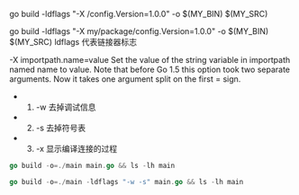 go build -ldflags "-X <import path>/config.Version=1.0.0" -o $(MY_BIN) $(MY_SRC)

go build -ldflags "-X my/package/config.Version=1.0.0" -o $(MY_BIN) $(MY_SRC)
ldflags 代表链接器标志


-X importpath.name=value
Set the value of the string variable in importpath named name to value.
Note that before Go 1.5 this option took two separate arguments.
Now it takes one argument split on the first = sign.


* 1. -w 去掉调试信息

* 2. -s 去掉符号表

* 3. -x 显示编译连接的过程

```go
go build -o=./main main.go && ls -lh main 

go build -o=./main -ldflags "-w -s" main.go && ls -lh main

```
